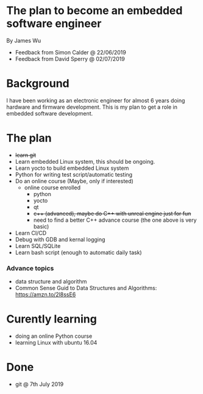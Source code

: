 # The plan to become an embedded software engineer
By James Wu
- Feedback from Simon Calder @ 22/06/2019
- Feedback from David Sperry @ 02/07/2019

# Background
I have been working as an electronic engineer for almost 6 years doing hardware and firmware development. This is my plan to get a role in embedded software development.

# The plan
- ~~learn git~~
- Learn embedded Linux system, this should be ongoing.
- Learn yocto to build embedded Linux system
- Python for writing test script/automatic testing
- Do an online course (Maybe, only if interested)
   - online course enrolled
     - python
     - yocto
     - qt
     - ~~c++ (advanced), maybe do C++ with unreal engine just for fun~~
     - need to find a better C++ advance course (the one above is very basic)
- Learn CI/CD
- Debug with GDB and kernal logging
- Learn SQL/SQLite
- Learn bash script (enough to automatic daily task)

### Advance topics
- data structure and algorithm
- Common Sense Guid to Data Structures and Algorithms: https://amzn.to/2l8ssE6

# Curently learning
- doing an online Python course
- learning Linux with ubuntu 16.04

# Done
- git @ 7th July 2019


